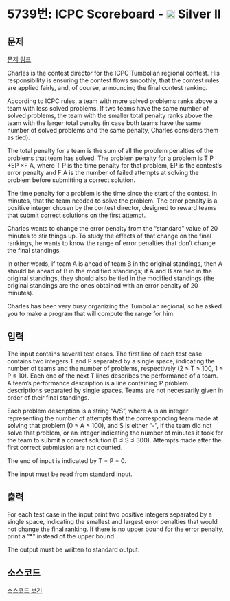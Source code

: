 # 5739번: ICPC Scoreboard - <img src="https://static.solved.ac/tier_small/9.svg" style="height:20px" /> Silver II

<!-- performance -->

<!-- 문제 제출 후 깃허브에 푸시를 했을 때 제출한 코드의 성능이 입력될 공간입니다.-->

<!-- end -->

## 문제

[문제 링크](https://boj.kr/5739)


<p>Charles is the contest director for the ICPC Tumbolian regional contest. His responsibility is ensuring the contest flows smoothly, that the contest rules are applied fairly, and, of course, announcing the final contest ranking.</p>

<p>According to ICPC rules, a team with more solved problems ranks above a team with less solved problems. If two teams have the same number of solved problems, the team with the smaller total penalty ranks above the team with the larger total penalty (in case both teams have the same number of solved problems and the same penalty, Charles considers them as tied).</p>

<p>The total penalty for a team is the sum of all the problem penalties of the problems that team has solved. The problem penalty for a problem is T P +EP ×F A, where T P is the time penalty for that problem, EP is the contest’s error penalty and F A is the number of failed attempts at solving the problem before submitting a correct solution.</p>

<p>The time penalty for a problem is the time since the start of the contest, in minutes, that the team needed to solve the problem. The error penalty is a positive integer chosen by the contest director, designed to reward teams that submit correct solutions on the first attempt.</p>

<p>Charles wants to change the error penalty from the “standard” value of 20 minutes to stir things up. To study the effects of that change on the final rankings, he wants to know the range of error penalties that don’t change the final standings.</p>

<p>In other words, if team A is ahead of team B in the original standings, then A should be ahead of B in the modified standings; if A and B are tied in the original standings, they should also be tied in the modified standings (the original standings are the ones obtained with an error penalty of 20 minutes).</p>

<p>Charles has been very busy organizing the Tumbolian regional, so he asked you to make a program that will compute the range for him.</p>



## 입력


<p>The input contains several test cases. The first line of each test case contains two integers T and P separated by a single space, indicating the number of teams and the number of problems, respectively (2 ≤ T ≤ 100, 1 ≤ P ≤ 10). Each one of the next T lines describes the performance of a team. A team’s performance description is a line containing P problem descriptions separated by single spaces. Teams are not necessarily given in order of their final standings.</p>

<p>Each problem description is a string “A/S”, where A is an integer representing the number of attempts that the corresponding team made at solving that problem (0 ≤ A ≤ 100), and S is either “-”, if the team did not solve that problem, or an integer indicating the number of minutes it took for the team to submit a correct solution (1 ≤ S ≤ 300). Attempts made after the first correct submission are not counted.</p>

<p>The end of input is indicated by T = P = 0.</p>

<p>The input must be read from standard input.</p>



## 출력


<p>For each test case in the input print two positive integers separated by a single space, indicating the smallest and largest error penalties that would not change the final ranking. If there is no upper bound for the error penalty, print a “*” instead of the upper bound.</p>

<p>The output must be written to standard output.</p>



## 소스코드

[소스코드 보기](ICPC%20Scoreboard.cpp)
